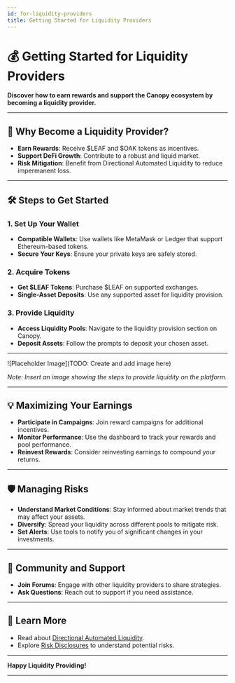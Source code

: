 ```yaml
---
id: for-liquidity-providers
title: Getting Started for Liquidity Providers
---
```


# 💰 Getting Started for Liquidity Providers

**Discover how to earn rewards and support the Canopy ecosystem by becoming a liquidity provider.**

---

## 🚀 **Why Become a Liquidity Provider?**

- **Earn Rewards**: Receive $LEAF and $OAK tokens as incentives.
- **Support DeFi Growth**: Contribute to a robust and liquid market.
- **Risk Mitigation**: Benefit from Directional Automated Liquidity to reduce impermanent loss.

---

## 🛠️ **Steps to Get Started**

### **1. Set Up Your Wallet**

- **Compatible Wallets**: Use wallets like MetaMask or Ledger that support Ethereum-based tokens.
- **Secure Your Keys**: Ensure your private keys are safely stored.

### **2. Acquire Tokens**

- **Get $LEAF Tokens**: Purchase $LEAF on supported exchanges.
- **Single-Asset Deposits**: Use any supported asset for liquidity provision.

### **3. Provide Liquidity**

- **Access Liquidity Pools**: Navigate to the liquidity provision section on Canopy.
- **Deposit Assets**: Follow the prompts to deposit your chosen asset.

---

![Placeholder Image](TODO: Create and add image here)

*Note: Insert an image showing the steps to provide liquidity on the platform.*

---

## 💡 **Maximizing Your Earnings**

- **Participate in Campaigns**: Join reward campaigns for additional incentives.
- **Monitor Performance**: Use the dashboard to track your rewards and pool performance.
- **Reinvest Rewards**: Consider reinvesting earnings to compound your returns.

---

## 🛡️ **Managing Risks**

- **Understand Market Conditions**: Stay informed about market trends that may affect your assets.
- **Diversify**: Spread your liquidity across different pools to mitigate risk.
- **Set Alerts**: Use tools to notify you of significant changes in your investments.

---

## 🤝 **Community and Support**

- **Join Forums**: Engage with other liquidity providers to share strategies.
- **Ask Questions**: Reach out to support if you need assistance.

---

## 📖 **Learn More**

- Read about [Directional Automated Liquidity](../key-features/directional-automated-liquidity.md).
- Explore [Risk Disclosures](../risk-disclosure/volatility-risks.md) to understand potential risks.

---

**Happy Liquidity Providing!**

---
